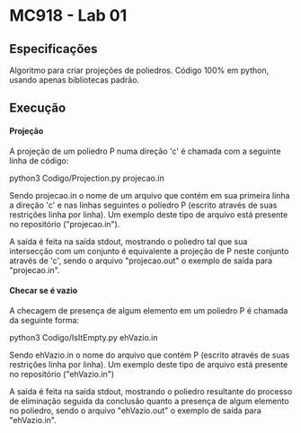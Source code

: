 # MC918 - Lab 01

## Especificações
Algoritmo para criar projeções de poliedros. Código 100% em python, usando apenas bibliotecas padrão.

## Execução
#### Projeção
A projeção de um poliedro P numa direção 'c' é chamada com a seguinte linha de código:

python3 Codigo/Projection.py projecao.in

Sendo projecao.in o nome de um arquivo que contém em sua primeira linha a direção 'c' e nas linhas seguintes o poliedro P (escrito através de suas restrições linha por linha). Um exemplo deste tipo de arquivo está presente no repositório ("projecao.in").

A saída é feita na saída stdout, mostrando o poliedro tal que sua intersecção com um conjunto é equivalente a projeção de P neste conjunto através de 'c', sendo o arquivo "projecao.out" o exemplo de saída para "projecao.in".

#### Checar se é vazio
A checagem de presença de algum elemento em um poliedro P é chamada da seguinte forma:

python3 Codigo/IsItEmpty.py ehVazio.in

Sendo ehVazio.in o nome do arquivo que contém P (escrito através de suas restrições linha por linha). Um exemplo deste tipo de arquivo está presente no repositório ("ehVazio.in") 

A saída é feita na saída stdout, mostrando o poliedro resultante do processo de eliminação seguida da conclusão quanto a presença de algum elemento no poliedro, sendo o arquivo "ehVazio.out" o exemplo de saída para "ehVazio.in".


